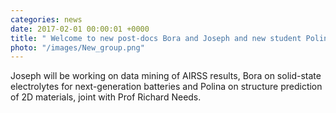 ```yaml
---
categories: news
date: 2017-02-01 00:00:01 +0000
title: " Welcome to new post-docs Bora and Joseph and new student Polina!"
photo: "/images/New_group.png"
---
```


 Joseph will be working on data mining of AIRSS results, Bora on solid-state electrolytes for next-generation batteries and Polina on structure prediction of 2D materials, joint with Prof Richard Needs.
